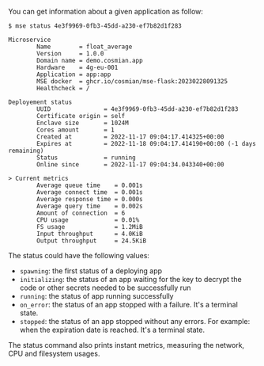 
You can get information about a given application as follow:

```console
$ mse status 4e3f9969-0fb3-45dd-a230-ef7b82d1f283

Microservice
        Name        = float_average
        Version     = 1.0.0
        Domain name = demo.cosmian.app
        Hardware    = 4g-eu-001
        Application = app:app
        MSE docker  = ghcr.io/cosmian/mse-flask:20230228091325
        Healthcheck = /

Deployement status
        UUID               = 4e3f9969-0fb3-45dd-a230-ef7b82d1f283
        Certificate origin = self
        Enclave size       = 1024M
        Cores amount       = 1
        Created at         = 2022-11-17 09:04:17.414325+00:00
        Expires at         = 2022-11-18 09:04:17.414190+00:00 (-1 days remaining)
        Status             = running
        Online since       = 2022-11-17 09:04:34.043340+00:00

> Current metrics
        Average queue time    = 0.001s
        Average connect time  = 0.001s
        Average response time = 0.000s
        Average query time    = 0.002s
        Amount of connection  = 6
        CPU usage             = 0.01%
        FS usage              = 1.2MiB
        Input throughput      = 4.0KiB
        Output throughput     = 24.5KiB       
```

The status could have the following values:
- `spawning`: the first status of a deploying app
- `initializing`: the status of an app waiting for the key to decrypt the code or other secrets needed to be successfully run
- `running`: the status of app running successfully 
- `on_error`: the status of an app stopped with a failure. It's a terminal state.
- `stopped`: the status of an app stopped without any errors. For example: when the expiration date is reached. It's a terminal state.

The status command also prints instant metrics, measuring the network, CPU and filesystem usages.